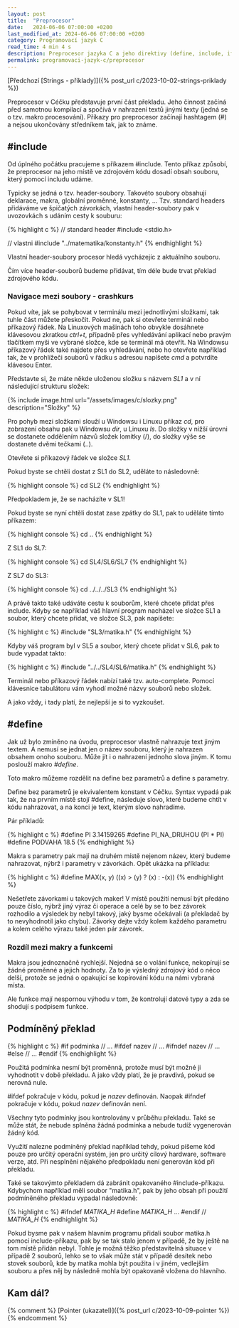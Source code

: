 ```yaml
---
layout: post
title:  "Preprocesor"
date:   2024-06-06 07:00:00 +0200
last_modified_at: 2024-06-06 07:00:00 +0200
category: Programovací jazyk C
read_time: 4 min 4 s
description: Preprocesor jazyka C a jeho direktivy (define, include, if).
permalink: programovaci-jazyk-c/preprocesor
---
```


[Předchozí [Strings - příklady]]({% post_url c/2023-10-02-strings-priklady %})

Preprocesor v Céčku představuje první část překladu. Jeho činnost začíná před samotnou kompilací a spočívá v nahrazení textů jinými texty (jedná se o tzv. makro procesování). Příkazy pro preprocesor začínají hashtagem (#) a nejsou ukončovány středníkem tak, jak to známe.

## #include

Od úplného počátku pracujeme s příkazem #include. Tento příkaz způsobí, že preprocesor na jeho místě ve zdrojovém kódu dosadí obsah souboru, který pomocí includu udáme.

Typicky se jedná o tzv. header-soubory. Takovéto soubory obsahují deklarace, makra, globální proměnné, konstanty, ... Tzv. standard headers přidáváme ve špičatých závorkách, vlastní header-soubory pak v uvozovkách s udáním cesty k souburu:

{% highlight c %}
// standard header
#include <stdio.h>

// vlastni
#include "../matematika/konstanty.h"
{% endhighlight %}

Vlastní header-soubory procesor hledá vycházejíc z aktuálního souboru.

Čím více header-souborů budeme přidávat, tím déle bude trvat překlad zdrojového kódu.

### Navigace mezi soubory - crashkurs

Pokud víte, jak se pohybovat v terminálu mezi jednotlivými složkami, tak tuhle část můžete přeskočit. Pokud ne, pak si otevřete terminál nebo příkazový řádek. Na Linuxových mašinách toho obvykle dosáhnete klávesovou zkratkou *ctrl+t*, případně přes vyhledávání aplikací nebo pravým tlačítkem myši ve vybrané složce, kde se terminál má otevřít. Na Windowsu příkazový řádek také najdete přes vyhledávání, nebo ho otevřete například tak, že v prohlížeči souborů v řádku s adresou napíšete *cmd* a potvrdíte klávesou Enter.

Představte si, že máte někde uloženou složku s názvem *SL1* a v ní následující strukturu složek:

{% include image.html url="/assets/images/c/slozky.png" description="Složky" %}

Pro pohyb mezi složkami slouží u Windowsu i Linuxu příkaz *cd*, pro zobrazení obsahu pak u Windowsu *dir*, u Linuxu *ls*. Do složky v nižší úrovni se dostanete oddělením názvů složek lomítky (/), do složky výše se dostanete dvěmi tečkami (..).

Otevřete si příkazový řádek ve složce *SL1*.

Pokud byste se chtěli dostat z SL1 do SL2, uděláte to následovně:

{% highlight console %}
cd SL2
{% endhighlight %}

Předpokladem je, že se nacházíte v SL1!

Pokud byste se nyní chtěli dostat zase zpátky do SL1, pak to uděláte tímto příkazem:

{% highlight console %}
cd ..
{% endhighlight %}

Z SL1 do SL7:

{% highlight console %}
cd SL4/SL6/SL7
{% endhighlight %}

Z SL7 do SL3:

{% highlight console %}
cd ../../../SL3
{% endhighlight %}

A právě takto také udáváte cestu k souborům, které chcete přidat přes include. Kdyby se například váš hlavní program nacházel ve složce SL1 a soubor, který chcete přidat, ve složce SL3, pak napíšete:

{% highlight c %}
#include "SL3/matika.h"
{% endhighlight %}

Kdyby váš program byl v SL5 a soubor, který chcete přidat v SL6, pak to bude vypadat takto:

{% highlight c %}
#include "../../SL4/SL6/matika.h"
{% endhighlight %}

Terminál nebo příkazový řádek nabízí také tzv. auto-complete. Pomocí klávesnice tabulátoru vám vyhodí možné názvy souborů nebo složek.

A jako vždy, i tady platí, že nejlepší je si to vyzkoušet.

## #define

Jak už bylo zmíněno na úvodu, preprocesor vlastně nahrazuje text jiným textem. A nemusí se jednat jen o název souboru, který je nahrazen obsahem onoho souboru. Může jít i o nahrazení jednoho slova jiným. K tomu poslouží makro *#define*.

Toto makro můžeme rozdělit na define bez parametrů a define s parametry.

Define bez parametrů je ekvivalentem konstant v Céčku. Syntax vypadá pak tak, že na prvním místě stojí #define, následuje slovo, které budeme chtít v kódu nahrazovat, a na konci je text, kterým slovo nahradíme.

Pár příkladů:

{% highlight c %}
#define PI 3.14159265
#define PI_NA_DRUHOU (PI * PI)
#define PODVAHA 18.5
{% endhighlight %}

Makra s parametry pak mají na druhém místě nejenom název, který budeme nahrazovat, nýbrž i parametry v závorkách. Opět ukázka na příkladu:

{% highlight c %}
#define MAX(x, y) ((x) > (y) ? (x) : -(x))
{% endhighlight %}

Nešetřete závorkami u takových maker! V místě použití nemusí být předáno pouze číslo, nýbrž jiný výraz či operace a celé by se to bez závorek rozhodilo a výsledek by nebyl takový, jaký bysme očekávali (a překladač by to nevyhodnotil jako chybu). Závorky dejte vždy kolem každého parametru a kolem celého výrazu také jeden pár závorek.

### Rozdíl mezi makry a funkcemi

Makra jsou jednoznačně rychlejší. Nejedná se o volání funkce, nekopírují se žádné proměnné a jejich hodnoty. Za to je výsledný zdrojový kód o něco delší, protože se jedná o opakující se kopírování kódu na námi vybraná místa.

Ale funkce mají nespornou výhodu v tom, že kontrolují datové typy a zda se shodují s podpisem funkce.

## Podmíněný překlad

{% highlight c %}
#if podminka
// ...
#ifdef nazev
// ...
#ifndef nazev
// ...
#else
// ...
#endif
{% endhighlight %}

Použitá podmínka nesmí být proměnná, protože musí být možné ji vyhodnotit v době překladu. A jako vždy platí, že je pravdivá, pokud se nerovná nule.

#ifdef pokračuje v kódu, pokud je *nazev* definován. Naopak #ifndef pokračuje v kódu, pokud *nazev* definován není.

Všechny tyto podmínky jsou kontrolovány v průběhu překladu. Také se může stát, že nebude splněna žádná podmínka a nebude tudíž vygenerován žádný kód.

Využití nalezne podmíněný překlad například tehdy, pokud píšeme kód pouze pro určitý operační systém, jen pro určitý cílový hardware, software verze, atd. Při nesplnění nějakého předpokladu není generován kód při překladu. 

Také se takovýmto překladem dá zabránit opakovaného #include-příkazu. Kdybychom například měli soubor "matika.h", pak by jeho obsah při použití podmíněného překladu vypadal následovně:

{% highlight c %}
#ifndef _MATIKA_H_
#define _MATIKA_H_
...
#endif // _MATIKA_H_
{% endhighlight %}

Pokud bysme pak v našem hlavním programu přidali soubor matika.h pomocí include-příkazu, pak by se tak stalo jenom v případě, že by ještě na tom místě přidán nebyl. Tohle je možná těžko představitelná situace v případě 2 souborů, lehko se to však může stát v případě desítek nebo stovek souborů, kde by matika mohla být použita i v jiném, vedlejším souboru a přes něj by následně mohla být opakovaně vložena do hlavního.

## Kam dál?

{% comment %} [Pointer (ukazatel)]({% post_url c/2023-10-09-pointer %}) {% endcomment %}
